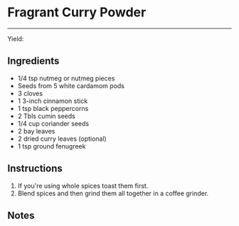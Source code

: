 # Fragrant Curry Powder
---
Yield:

## Ingredients
- 1/4 tsp nutmeg or nutmeg pieces
- Seeds from 5 white cardamom pods
- 3 cloves
- 1 3-inch cinnamon stick
- 1 tsp black peppercorns
- 2 Tbls cumin seeds
- 1/4 cup coriander seeds
- 2 bay leaves
- 2 dried curry leaves (optional)
- 1 tsp ground fenugreek

## Instructions
1. If you're using whole spices toast them first. 
2. Blend spices and then grind them all together in a coffee grinder.

## Notes
